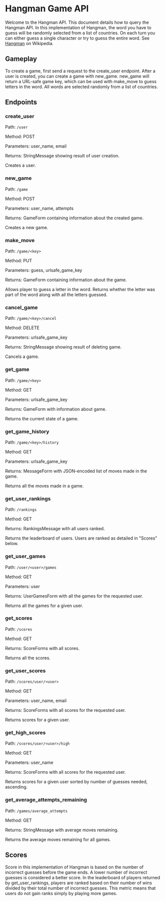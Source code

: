 # Hangman Game API

Welcome to the Hangman API. This document details how to query the Hangman API.
In this implementation of Hangman, the word you have to guess will be randomly selected from a list of countries.
On each turn you can either guess a single character or try to guess the entire word.
See [Hangman](https://en.wikipedia.org/wiki/Hangman) on Wikipedia.

## Gameplay
To create a game, first send a request to the create_user endpoint. After a user is created, you can create a game
with new_game. new_game will return a URL-safe game key, which can be used with make_move to guess letters in the
word. All words are selected randomly from a list of countries.

## Endpoints

### create_user
Path: `/user`

Method: POST

Parameters: user_name, email

Returns: StringMessage showing result of user creation.

Creates a user.

### new_game
Path: `/game`

Method: POST

Parameters: user_name, attempts

Returns: GameForm containing information about the created game.

Creates a new game.

### make_move
Path: `/game/<key>`

Method: PUT

Parameters: guess, urlsafe_game_key

Returns: GameForm containing information about the game.

Allows player to guess a letter in the word. Returns whether the letter
was part of the word along with all the letters guessed.

### cancel_game
Path: `/game/<key>/cancel`

Method: DELETE

Parameters: urlsafe_game_key

Returns: StringMessage showing result of deleting game.

Cancels a game.

### get_game
Path: `/game/<key>`

Method: GET

Parameters: urlsafe_game_key

Returns: GameForm with information about game.

Returns the current state of a game.

### get_game_history
Path: `/game/<key>/history`

Method: GET

Parameters: urlsafe_game_key

Returns: MessageForm with JSON-encoded list of moves made in the game.

Returns all the moves made in a game.

### get_user_rankings
Path: `/rankings`

Method: GET

Returns: RankingsMessage with all users ranked.

Returns the leaderboard of users. Users are ranked as detailed in "Scores" below.

### get_user_games
Path: `/user/<user>/games`

Method: GET

Parameters: user

Returns: UserGamesForm with all the games for the requested user.

Returns all the games for a given user.

### get_scores
Path: `/scores`

Method: GET

Returns: ScoreForms with all scores.

Returns all the scores.

### get_user_scores
Path: `/scores/user/<user>`

Method: GET

Parameters: user_name, email

Returns: ScoreForms with all scores for the requested user.

Returns scores for a given user.

### get_high_scores
Path: `/scores/user/<user>/high`

Method: GET

Parameters: user_name

Returns: ScoreForms with all scores for the requested user.

Returns scores for a given user sorted by number of guesses needed, ascending.

### get_average_attempts_remaining
Path: `/games/average_attempts`

Method: GET

Returns: StringMessage with average moves remaining.

Returns the average moves remaining for all games.

## Scores

Score in this implementation of Hangman is based on the number of incorrect guesses before the game ends.
A lower number of incorrect guesses is considered a better score.
In the leaderboard of players returned by get_user_rankings, players are ranked based on their number of wins
divided by their total number of incorrect guesses. This metric means that users do not gain ranks simply
by playing more games.
